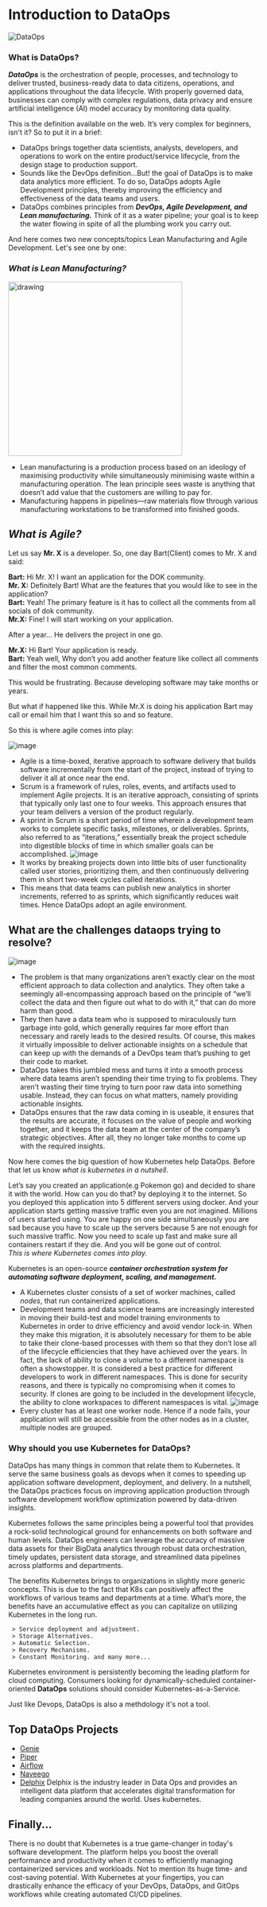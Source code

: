# Introduction to DataOps
![DataOps](https://www.eweek.com/wp-content/uploads/2020/10/DataOps.jpg)

### **What is DataOps?**
<b><i>DataOps</i></b> is the orchestration of people, processes, and technology to deliver trusted, business-ready data to data citizens, operations, and applications throughout the data lifecycle. With properly governed data, businesses can comply with complex regulations, data privacy and ensure artificial intelligence (AI) model accuracy by monitoring data quality.</br>

This is the definition available on the web. It’s very complex for beginners, isn't it? So to put it in a brief:</br>

 - DataOps brings together data scientists, analysts, developers, and operations to work on the entire product/service lifecycle, from the design stage to production support.
 -  Sounds like the DevOps definition...But! the goal of DataOps is to make data analytics more efficient. To do so, DataOps adopts Agile Development principles, thereby improving the efficiency and effectiveness of the data teams and users.
 - DataOps combines principles from <b><i>DevOps, Agile Development, and Lean manufacturing.</i></b> Think of it as a water pipeline; your goal is to keep the water flowing in spite of all the plumbing work you carry out.

 And here comes two new concepts/topics Lean Manufacturing and Agile Development. Let's see one by one:</br>

 ### ***What is Lean Manufacturing?***
 <img src="https://pcigroup.com/wp-content/uploads/2020/12/Lean-5s-Quality-Gears-600x558-1.jpg" alt="drawing" style="width:350px;"/></br>
 <!-- ![lean manufacturing](https://pcigroup.com/wp-content/uploads/2020/12/Lean-5s-Quality-Gears-600x558-1.jpg) -->
 - Lean manufacturing is a production process based on an ideology of maximising productivity while simultaneously minimising waste within a manufacturing operation. The lean principle sees waste is anything that doesn’t add value that the customers are willing to pay for.</br>
 - Manufacturing happens in pipelines—raw materials flow through various manufacturing workstations to be transformed into finished goods.


## ***What is Agile?***

Let us say <b>Mr. X</b> is a developer. So, one day Bart(Client) comes to Mr. X and said:

<b>Bart:</b> Hi Mr. X! I want an application for the DOK community.</br> 
<b>Mr. X:</b> Definitely Bart! What are the features that you would like to see in the application?</br>
<b>Bart:</b> Yeah! The primary feature is it has to collect all the comments from all socials of dok community.</br>
<b>Mr.X:</b> Fine! I will start working on your application.</br>

After a year… He delivers the project in one go.

<b>Mr.X:</b> Hi Bart! Your application is ready.</br> 
<b>Bart:</b> Yeah well, Why don’t you add another feature like collect all comments and filter the most common comments.

This would be frustrating. Because developing software may take months or years.

But what if happened like this. While Mr.X is doing his application Bart may call or email him that I want this so and so feature.

So this is where agile comes into play:
<!-- <!-- <img src="http://www.agilenutsh -->
![image](https://encrypted-tbn0.gstatic.com/images?q=tbn:ANd9GcQN3iiV0eqC4KNa7Q8Wj7pOvUOxhWgiSJL47Q&usqp=CAU)
- Agile is a time-boxed, iterative approach to software delivery that builds software incrementally from the start of the project, instead of trying to deliver it all at once near the end.
- Scrum is a framework of rules, roles, events, and artifacts used to implement Agile projects. It is an iterative approach, consisting of sprints that typically only last one to four weeks. This approach ensures that your team delivers a version of the product regularly.
- A sprint in Scrum is a short period of time wherein a development team works to complete specific tasks, milestones, or deliverables. Sprints, also referred to as “iterations,” essentially break the project schedule into digestible blocks of time in which smaller goals can be accomplished.
![image](https://www.pmis-consulting.com/wp-content/uploads/2016/05/Agile-Project-Management-Method-e1523609638465.png)
- It works by breaking projects down into little bits of user functionality called user stories, prioritizing them, and then continuously delivering them in short two-week cycles called iterations.
- This means that data teams can publish new analytics in shorter increments, referred to as sprints, which significantly reduces wait times. Hence DataOps adopt an agile environment.

## **What are the challenges dataops trying to resolve?**

![image](https://static.wixstatic.com/media/22abe5_68fba4e3c7c944e1808fea741006a72a~mv2.png/v1/fill/w_974,h_300,al_c/22abe5_68fba4e3c7c944e1808fea741006a72a~mv2.png)

- The problem is that many organizations aren’t exactly clear on the most efficient approach to data collection and analytics. They often take a seemingly all-encompassing approach based on the principle of “we’ll collect the data and then figure out what to do with it,” that can do more harm than good.
- They then have a data team who is supposed to miraculously turn garbage into gold, which generally requires far more effort than necessary and rarely leads to the desired results. Of course, this makes it virtually impossible to deliver actionable insights on a schedule that can keep up with the demands of a DevOps team that’s pushing to get their code to market.
- DataOps takes this jumbled mess and turns it into a smooth process where data teams aren’t spending their time trying to fix problems. They aren’t wasting their time trying to turn poor raw data into something usable. Instead, they can focus on what matters, namely providing actionable insights.
- DataOps ensures that the raw data coming in is useable, it ensures that the results are accurate, it focuses on the value of people and working together, and it keeps the data team at the center of the company’s strategic objectives. After all, they no longer take months to come up with the required insights.

Now here comes the big question of how Kubernetes help DataOps. Before that let us know <i>what is kubernetes in a nutshell</i>.

Let’s say you created an application(e.g Pokemon go) and decided to share it with the world. How can you do that? by deploying it to the internet. So you deployed this application into 5 different servers using docker. And your application starts getting massive traffic even you are not imagined. Millions of users started using. You are happy on one side simultaneously you are sad because you have to scale up the servers because 5 are not enough for such massive traffic. Now you need to scale up fast and make sure all containers restart if they die. And you will be gone out of control.</br>
 <i>This is where Kubernetes comes into play.</i>

Kubernetes is an open-source <b><i>container orchestration system for automating software deployment, scaling, and management.</i></b>

- A Kubernetes cluster consists of a set of worker machines, called <i>nodes</i>, that run containerized applications.
- Development teams and data science teams are increasingly interested in moving their build-test and model training environments to Kubernetes in order to drive efficiency and avoid vendor lock-in. When they make this migration, it is absolutely necessary for them to be able to take their clone-based processes with them so that they don’t lose all of the lifecycle efficiencies that they have achieved over the years. In fact, the lack of ability to clone a volume to a different namespace is often a showstopper. It is considered a best practice for different developers to work in different namespaces. This is done for security reasons, and there is typically no compromising when it comes to security. If clones are going to be included in the development lifecycle, the ability to clone workspaces to different namespaces is vital.
![image](https://www.unixarena.com/wp-content/uploads/2019/05/Master-In-Charge-for-K8s-Cluster.png)
- Every cluster has at least one worker node. Hence if a node fails, your application will still be accessible from the other nodes as in a cluster, multiple nodes are grouped.

### Why should you use Kubernetes for DataOps?

 DataOps has many things in common that relate them to Kubernetes. It serve the same business goals as devops when it comes to speeding up application software development, deployment, and delivery. In a nutshell, the DataOps practices focus on improving application production through software development workflow optimization powered by data-driven insights.

 Kubernetes follows the same principles being a powerful tool that provides a rock-solid technological ground for enhancements on both software and human levels. DataOps engineers can leverage the accuracy of massive data assets for their BigData analytics through robust data orchestration, timely updates, persistent data storage, and streamlined data pipelines across platforms and departments.

  The benefits Kubernetes brings to organizations in slightly more generic concepts. This is due to the fact that K8s can positively affect the workflows of various teams and departments at a time. What’s more, the benefits have an accumulative effect as you can capitalize on utilizing Kubernetes in the long run.


     
     > Service deployment and adjustment.
     > Storage Alternatives.
     > Automatic Selection.
     > Recovery Mechanisms.
     > Constant Monitoring. and many more...

Kubernetes environment is persistently becoming the leading platform for cloud computing. Consumers looking for dynamically-scheduled container-oriented <b>DataOps</b> solutions should consider Kubernetes-as-a-Service. 


Just like Devops, DataOps is also a methdology it's not a tool.

## Top DataOps Projects
* [Genie](https://netflix.github.io/genie/)
* [Piper](https://www.piperr.io/)
* [Airflow](https://airflow.apache.org/)
* [Naveego](https://www.naveego.com/)
* [Delphix](https://www.delphix.com/)
Delphix is the industry leader in Data Ops and provides an intelligent data platform that accelerates digital transformation for leading companies around the world. Uses kubernetes.

## Finally...

There is no doubt that Kubernetes is a true game-changer in today's software development. The platform helps you boost the overall performance and productivity when it comes to efficiently managing containerized services and workloads. Not to mention its huge time- and cost-saving potential. With Kubernetes at your fingertips, you can drastically enhance the efficacy of your DevOps, DataOps, and GitOps workflows while creating automated CI/CD pipelines.









